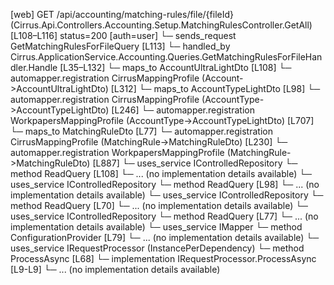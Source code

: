 [web] GET /api/accounting/matching-rules/file/{fileId}  (Cirrus.Api.Controllers.Accounting.Setup.MatchingRulesController.GetAll)  [L108–L116] status=200 [auth=user]
  └─ sends_request GetMatchingRulesForFileQuery [L113]
    └─ handled_by Cirrus.ApplicationService.Accounting.Queries.GetMatchingRulesForFileHandler.Handle [L35–L132]
      └─ maps_to AccountUltraLightDto [L108]
        └─ automapper.registration CirrusMappingProfile (Account->AccountUltraLightDto) [L312]
      └─ maps_to AccountTypeLightDto [L98]
        └─ automapper.registration CirrusMappingProfile (AccountType->AccountTypeLightDto) [L246]
        └─ automapper.registration WorkpapersMappingProfile (AccountType->AccountTypeLightDto) [L707]
      └─ maps_to MatchingRuleDto [L77]
        └─ automapper.registration CirrusMappingProfile (MatchingRule->MatchingRuleDto) [L230]
        └─ automapper.registration WorkpapersMappingProfile (MatchingRule->MatchingRuleDto) [L887]
      └─ uses_service IControlledRepository<Account>
        └─ method ReadQuery [L108]
          └─ ... (no implementation details available)
      └─ uses_service IControlledRepository<AccountType>
        └─ method ReadQuery [L98]
          └─ ... (no implementation details available)
      └─ uses_service IControlledRepository<File>
        └─ method ReadQuery [L70]
          └─ ... (no implementation details available)
      └─ uses_service IControlledRepository<MatchingRule>
        └─ method ReadQuery [L77]
          └─ ... (no implementation details available)
      └─ uses_service IMapper
        └─ method ConfigurationProvider [L79]
          └─ ... (no implementation details available)
      └─ uses_service IRequestProcessor (InstancePerDependency)
        └─ method ProcessAsync [L68]
          └─ implementation IRequestProcessor.ProcessAsync [L9-L9]
          └─ ... (no implementation details available)

